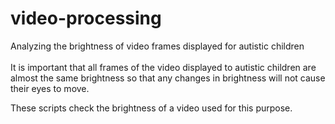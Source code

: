 # video-processing
 Analyzing the brightness of video frames displayed for autistic children
 </br></br>
 It is important that all frames of the video displayed to autistic children are almost the same brightness so that any changes in brightness will not cause their eyes to move.
 </br>

These scripts check the brightness of a video used for this purpose.

